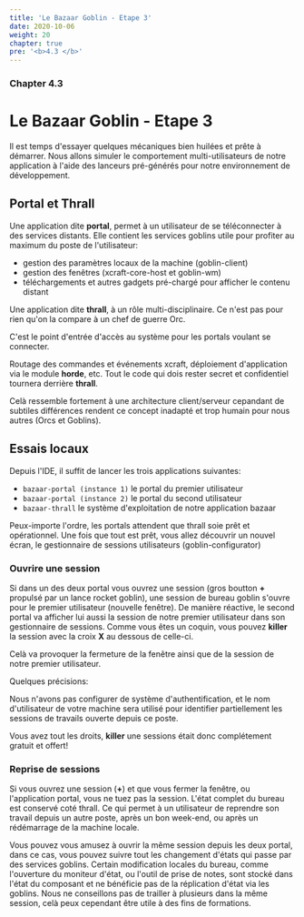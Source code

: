```yaml
---
title: 'Le Bazaar Goblin - Etape 3'
date: 2020-10-06
weight: 20
chapter: true
pre: '<b>4.3 </b>'
---
```


### Chapter 4.3

# Le Bazaar Goblin - Etape 3

Il est temps d'essayer quelques mécaniques bien huilées et prête à démarrer.
Nous allons simuler le comportement multi-utilisateurs de notre application à
l'aide des lanceurs pré-générés pour notre environnement de développement.

## Portal et Thrall

Une application dite **portal**, permet à un utilisateur de se téléconnecter à
des services distants. Elle contient les services goblins utile pour profiter au
maximum du poste de l'utilisateur:

- gestion des paramètres locaux de la machine (goblin-client)
- gestion des fenêtres (xcraft-core-host et goblin-wm)
- téléchargements et autres gadgets pré-chargé pour afficher le contenu distant

Une application dite **thrall**, à un rôle multi-disciplinaire. Ce n'est pas
pour rien qu'on la compare à un chef de guerre Orc.

C'est le point d'entrée d'accès au système pour les portals voulant se
connecter.

Routage des commandes et événements xcraft, déploiement d'application via le
module **horde**, etc. Tout le code qui dois rester secret et confidentiel
tournera derrière **thrall**.

Celà ressemble fortement à une architecture client/serveur cepandant de subtiles
différences rendent ce concept inadapté et trop humain pour nous autres (Orcs et
Goblins).

## Essais locaux

Depuis l'IDE, il suffit de lancer les trois applications suivantes:

- `bazaar-portal (instance 1)` le portal du premier utilisateur
- `bazaar-portal (instance 2)` le portal du second utilisateur
- `bazaar-thrall` le système d'exploitation de notre application bazaar

Peux-importe l'ordre, les portals attendent que thrall soie prêt et
opérationnel. Une fois que tout est prêt, vous allez découvrir un nouvel écran,
le gestionnaire de sessions utilisateurs (goblin-configurator)

### Ouvrire une session

Si dans un des deux portal vous ouvrez une session (gros boutton **+** propulsé
par un lance rocket goblin), une session de bureau goblin s'ouvre pour le
premier utilisateur (nouvelle fenêtre). De manière réactive, le second portal va
afficher lui aussi la session de notre premier utilisateur dans son gestionnaire
de sessions. Comme vous êtes un coquin, vous pouvez **killer** la session avec
la croix **X** au dessous de celle-ci.

Celà va provoquer la fermeture de la fenêtre ainsi que de la session de notre
premier utilisateur.

Quelques précisions:

Nous n'avons pas configurer de système d'authentification, et le nom
d'utilisateur de votre machine sera utilisé pour identifier partiellement les
sessions de travails ouverte depuis ce poste.

Vous avez tout les droits, **killer** une sessions était donc complétement
gratuit et offert!

### Reprise de sessions

Si vous ouvrez une session (**+**) et que vous fermer la fenêtre, ou
l'application portal, vous ne tuez pas la session. L'état complet du bureau est
conservé coté thrall. Ce qui permet à un utilisateur de reprendre son travail
depuis un autre poste, après un bon week-end, ou après un rédémarrage de la
machine locale.

Vous pouvez vous amusez à ouvrir la même session depuis les deux portal, dans ce
cas, vous pouvez suivre tout les changement d'états qui passe par des services
goblins. Certain modification locales du bureau, comme l'ouverture du moniteur
d'état, ou l'outil de prise de notes, sont stocké dans l'état du composant et ne
bénéficie pas de la réplication d'état via les goblins. Nous ne conseillons pas
de trailler à plusieurs dans la même session, celà peux cependant être utile à
des fins de formations.

